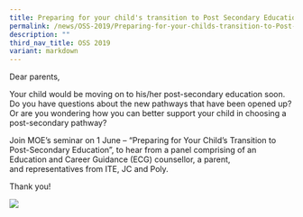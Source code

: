 ```yaml
---
title: Preparing for your child's transition to Post Secondary Education
permalink: /news/OSS-2019/Preparing-for-your-childs-transition-to-Post-Secondary-Education/
description: ""
third_nav_title: OSS 2019
variant: markdown
---
```

Dear parents,

Your child would be moving on to his/her post-secondary education soon. Do you have questions about the new pathways that have been opened up? Or are you wondering how you can better support your child in choosing a post-secondary pathway?

Join MOE’s seminar on 1 June – “Preparing for Your Child’s Transition to Post-Secondary Education”, to hear from a panel comprising of an Education and Career Guidance (ECG) counsellor, a parent, and representatives from ITE, JC and Poly.



Thank you!

![](/images/News%20and%20Announcements/2019/Prep%20for%20your%20child%20to%20PSE/P1.jpg)
